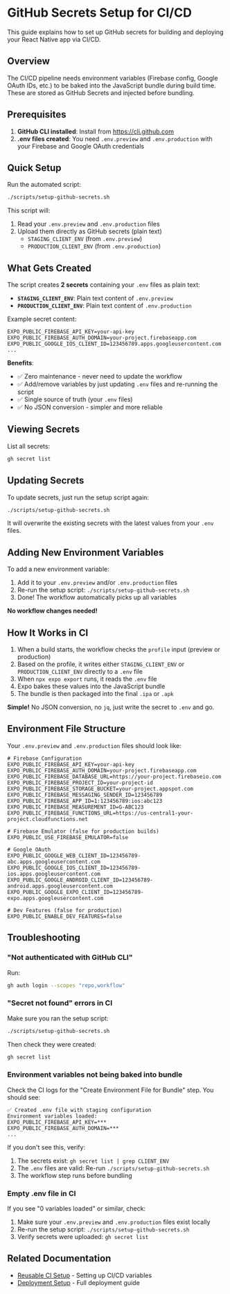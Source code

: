 # GitHub Secrets Setup for CI/CD

This guide explains how to set up GitHub secrets for building and deploying your React Native app via CI/CD.

## Overview

The CI/CD pipeline needs environment variables (Firebase config, Google OAuth IDs, etc.) to be baked into the JavaScript bundle during build time. These are stored as GitHub Secrets and injected before bundling.

## Prerequisites

1. **GitHub CLI installed**: Install from https://cli.github.com
2. **.env files created**: You need `.env.preview` and `.env.production` with your Firebase and Google OAuth credentials

## Quick Setup

Run the automated script:

```bash
./scripts/setup-github-secrets.sh
```

This script will:

1. Read your `.env.preview` and `.env.production` files
2. Upload them directly as GitHub secrets (plain text)
   - `STAGING_CLIENT_ENV` (from `.env.preview`)
   - `PRODUCTION_CLIENT_ENV` (from `.env.production`)

## What Gets Created

The script creates **2 secrets** containing your `.env` files as plain text:

- **`STAGING_CLIENT_ENV`**: Plain text content of `.env.preview`
- **`PRODUCTION_CLIENT_ENV`**: Plain text content of `.env.production`

Example secret content:

```env
EXPO_PUBLIC_FIREBASE_API_KEY=your-api-key
EXPO_PUBLIC_FIREBASE_AUTH_DOMAIN=your-project.firebaseapp.com
EXPO_PUBLIC_GOOGLE_IOS_CLIENT_ID=123456789.apps.googleusercontent.com
...
```

**Benefits**:

- ✅ Zero maintenance - never need to update the workflow
- ✅ Add/remove variables by just updating `.env` files and re-running the script
- ✅ Single source of truth (your `.env` files)
- ✅ No JSON conversion - simpler and more reliable

## Viewing Secrets

List all secrets:

```bash
gh secret list
```

## Updating Secrets

To update secrets, just run the setup script again:

```bash
./scripts/setup-github-secrets.sh
```

It will overwrite the existing secrets with the latest values from your `.env` files.

## Adding New Environment Variables

To add a new environment variable:

1. Add it to your `.env.preview` and/or `.env.production` files
2. Re-run the setup script: `./scripts/setup-github-secrets.sh`
3. Done! The workflow automatically picks up all variables

**No workflow changes needed!**

## How It Works in CI

1. When a build starts, the workflow checks the `profile` input (preview or production)
2. Based on the profile, it writes either `STAGING_CLIENT_ENV` or `PRODUCTION_CLIENT_ENV` directly to a `.env` file
3. When `npx expo export` runs, it reads the `.env` file
4. Expo bakes these values into the JavaScript bundle
5. The bundle is then packaged into the final `.ipa` or `.apk`

**Simple!** No JSON conversion, no `jq`, just write the secret to `.env` and go.

## Environment File Structure

Your `.env.preview` and `.env.production` files should look like:

```env
# Firebase Configuration
EXPO_PUBLIC_FIREBASE_API_KEY=your-api-key
EXPO_PUBLIC_FIREBASE_AUTH_DOMAIN=your-project.firebaseapp.com
EXPO_PUBLIC_FIREBASE_DATABASE_URL=https://your-project.firebaseio.com
EXPO_PUBLIC_FIREBASE_PROJECT_ID=your-project-id
EXPO_PUBLIC_FIREBASE_STORAGE_BUCKET=your-project.appspot.com
EXPO_PUBLIC_FIREBASE_MESSAGING_SENDER_ID=123456789
EXPO_PUBLIC_FIREBASE_APP_ID=1:123456789:ios:abc123
EXPO_PUBLIC_FIREBASE_MEASUREMENT_ID=G-ABC123
EXPO_PUBLIC_FIREBASE_FUNCTIONS_URL=https://us-central1-your-project.cloudfunctions.net

# Firebase Emulator (false for production builds)
EXPO_PUBLIC_USE_FIREBASE_EMULATOR=false

# Google OAuth
EXPO_PUBLIC_GOOGLE_WEB_CLIENT_ID=123456789-abc.apps.googleusercontent.com
EXPO_PUBLIC_GOOGLE_IOS_CLIENT_ID=123456789-ios.apps.googleusercontent.com
EXPO_PUBLIC_GOOGLE_ANDROID_CLIENT_ID=123456789-android.apps.googleusercontent.com
EXPO_PUBLIC_GOOGLE_EXPO_CLIENT_ID=123456789-expo.apps.googleusercontent.com

# Dev Features (false for production)
EXPO_PUBLIC_ENABLE_DEV_FEATURES=false
```

## Troubleshooting

### "Not authenticated with GitHub CLI"

Run:

```bash
gh auth login --scopes "repo,workflow"
```

### "Secret not found" errors in CI

Make sure you ran the setup script:

```bash
./scripts/setup-github-secrets.sh
```

Then check they were created:

```bash
gh secret list
```

### Environment variables not being baked into bundle

Check the CI logs for the "Create Environment File for Bundle" step. You should see:

```
✅ Created .env file with staging configuration
Environment variables loaded:
EXPO_PUBLIC_FIREBASE_API_KEY=***
EXPO_PUBLIC_FIREBASE_AUTH_DOMAIN=***
...
```

If you don't see this, verify:

1. The secrets exist: `gh secret list | grep CLIENT_ENV`
2. The `.env` files are valid: Re-run `./scripts/setup-github-secrets.sh`
3. The workflow step runs before bundling

### Empty .env file in CI

If you see "0 variables loaded" or similar, check:

1. Make sure your `.env.preview` and `.env.production` files exist locally
2. Re-run the setup script: `./scripts/setup-github-secrets.sh`
3. Verify secrets were uploaded: `gh secret list`

## Related Documentation

- [Reusable CI Setup](./reusable_ci_setup.md) - Setting up CI/CD variables
- [Deployment Setup](./deployment_setup.md) - Full deployment guide
